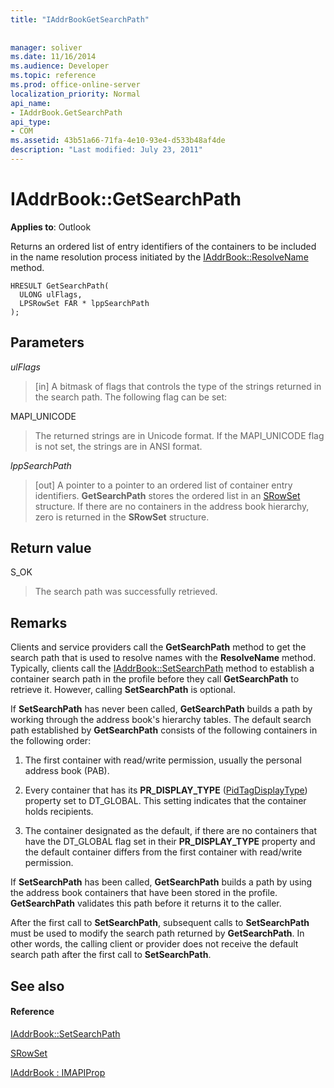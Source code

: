 ```yaml
---
title: "IAddrBookGetSearchPath"
 
 
manager: soliver
ms.date: 11/16/2014
ms.audience: Developer
ms.topic: reference
ms.prod: office-online-server
localization_priority: Normal
api_name:
- IAddrBook.GetSearchPath
api_type:
- COM
ms.assetid: 43b51a66-71fa-4e10-93e4-d533b48af4de
description: "Last modified: July 23, 2011"
---
```


# IAddrBook::GetSearchPath

  
  
**Applies to**: Outlook 
  
Returns an ordered list of entry identifiers of the containers to be included in the name resolution process initiated by the [IAddrBook::ResolveName](iaddrbook-resolvename.md) method. 
  
```
HRESULT GetSearchPath(
  ULONG ulFlags,
  LPSRowSet FAR * lppSearchPath
);
```

## Parameters

 _ulFlags_
  
> [in] A bitmask of flags that controls the type of the strings returned in the search path. The following flag can be set:
    
MAPI_UNICODE 
  
> The returned strings are in Unicode format. If the MAPI_UNICODE flag is not set, the strings are in ANSI format.
    
 _lppSearchPath_
  
> [out] A pointer to a pointer to an ordered list of container entry identifiers. **GetSearchPath** stores the ordered list in an [SRowSet](srowset.md) structure. If there are no containers in the address book hierarchy, zero is returned in the **SRowSet** structure. 
    
## Return value

S_OK 
  
> The search path was successfully retrieved.
    
## Remarks

Clients and service providers call the **GetSearchPath** method to get the search path that is used to resolve names with the **ResolveName** method. Typically, clients call the [IAddrBook::SetSearchPath](iaddrbook-setsearchpath.md) method to establish a container search path in the profile before they call **GetSearchPath** to retrieve it. However, calling **SetSearchPath** is optional. 
  
If **SetSearchPath** has never been called, **GetSearchPath** builds a path by working through the address book's hierarchy tables. The default search path established by **GetSearchPath** consists of the following containers in the following order: 
  
1. The first container with read/write permission, usually the personal address book (PAB).
    
2. Every container that has its **PR_DISPLAY_TYPE** ([PidTagDisplayType](pidtagdisplaytype-canonical-property.md)) property set to DT_GLOBAL. This setting indicates that the container holds recipients. 
    
3. The container designated as the default, if there are no containers that have the DT_GLOBAL flag set in their **PR_DISPLAY_TYPE** property and the default container differs from the first container with read/write permission. 
    
If **SetSearchPath** has been called, **GetSearchPath** builds a path by using the address book containers that have been stored in the profile. **GetSearchPath** validates this path before it returns it to the caller. 
  
After the first call to **SetSearchPath**, subsequent calls to **SetSearchPath** must be used to modify the search path returned by **GetSearchPath**. In other words, the calling client or provider does not receive the default search path after the first call to **SetSearchPath**.
  
## See also

#### Reference

[IAddrBook::SetSearchPath](iaddrbook-setsearchpath.md)
  
[SRowSet](srowset.md)
  
[IAddrBook : IMAPIProp](iaddrbookimapiprop.md)

